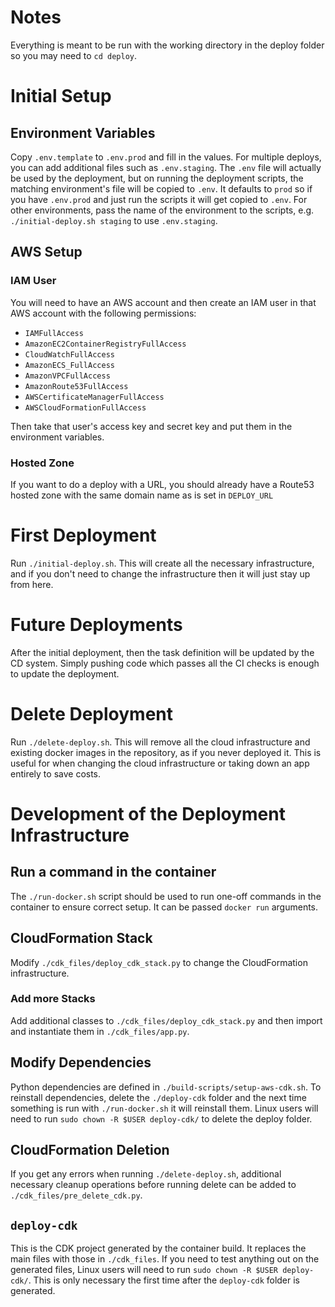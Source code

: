# Notes

Everything is meant to be run with the working directory in
the deploy folder so you may need to `cd deploy`.

# Initial Setup

## Environment Variables

Copy `.env.template` to `.env.prod` and fill in the values. For multiple
deploys, you can add additional files such as `.env.staging`. The 
`.env` file will actually be used by the deployment, but on running
the deployment scripts, the matching environment's file will be
copied to `.env`. It defaults to `prod` so if you have `.env.prod`
and just run the scripts it will get copied to `.env`. For
other environments, pass the name of the environment to the scripts,
e.g. `./initial-deploy.sh staging` to use `.env.staging`.

## AWS Setup

### IAM User

You will need to have an AWS account and then create an IAM
user in that AWS account with the following permissions:

- `IAMFullAccess`
- `AmazonEC2ContainerRegistryFullAccess`
- `CloudWatchFullAccess`
- `AmazonECS_FullAccess`
- `AmazonVPCFullAccess`
- `AmazonRoute53FullAccess`
- `AWSCertificateManagerFullAccess`
- `AWSCloudFormationFullAccess`

Then take that user's access key and secret key and put them in the 
environment variables.

### Hosted Zone

If you want to do a deploy with a URL, you should already have a 
Route53 hosted zone with the same domain name as is set in `DEPLOY_URL`

# First Deployment

Run `./initial-deploy.sh`. This will create all the necessary
infrastructure, and if you don't need to change the infrastructure
then it will just stay up from here.

# Future Deployments

After the initial deployment, then the task definition will
be updated by the CD system. Simply pushing code which passes
all the CI checks is enough to update the deployment.

# Delete Deployment

Run `./delete-deploy.sh`. This will remove all the cloud 
infrastructure and existing docker images in the repository,
as if you never deployed it.
This is useful for when changing the cloud infrastructure
or taking down an app entirely to save costs.

# Development of the Deployment Infrastructure

## Run a command in the container

The `./run-docker.sh` script should be used to run one-off commands
in the container to ensure correct setup. It can be passed
`docker run` arguments.

## CloudFormation Stack

Modify `./cdk_files/deploy_cdk_stack.py` to change the CloudFormation
infrastructure.

### Add more Stacks

Add additional classes to  `./cdk_files/deploy_cdk_stack.py` and then
import and instantiate them in `./cdk_files/app.py`.

## Modify Dependencies

Python dependencies are defined in `./build-scripts/setup-aws-cdk.sh`. 
To reinstall dependencies, delete the `./deploy-cdk` folder and the 
next time something is run with `./run-docker.sh` it will
reinstall them. Linux users will need 
to run `sudo chown -R $USER deploy-cdk/` to delete the deploy folder.

## CloudFormation Deletion

If you get any errors when running `./delete-deploy.sh`, additional
necessary cleanup operations before running delete can be added
to `./cdk_files/pre_delete_cdk.py`. 

## `deploy-cdk`

This is the CDK project generated by the container build. It replaces
the main files with those in `./cdk_files`. If you need to 
test anything out on the generated files, Linux users will need 
to run `sudo chown -R $USER deploy-cdk/`. This is only necessary
the first time after the `deploy-cdk` folder is generated.